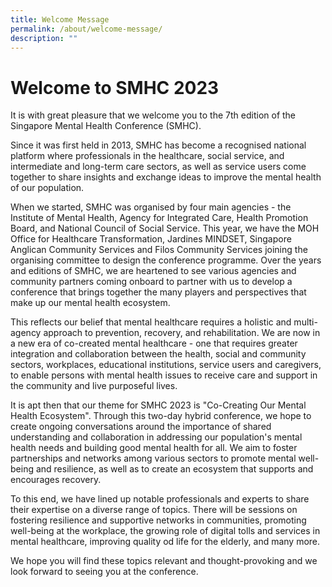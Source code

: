 ```yaml
---
title: Welcome Message
permalink: /about/welcome-message/
description: ""
---
```

# Welcome to SMHC 2023 

It is with great pleasure that we welcome you to the 7th edition of the Singapore Mental Health Conference (SMHC). 

Since it was first held in 2013, SMHC has become a recognised national platform where professionals in the healthcare, social service, and intermediate and long-term care sectors, as well as service users come together to share insights and exchange ideas to improve the mental health of our population. 

When we started, SMHC was organised by four main agencies - the Institute of Mental Health, Agency for Integrated Care, Health Promotion Board, and National Council of Social Service. This year, we have the MOH Office for Healthcare Transformation, Jardines MINDSET, Singapore Anglican Community Services and Filos Community Services joining the organising committee to design the conference programme. Over the years and editions of SMHC, we are heartened to see various agencies and community partners coming onboard to partner with us to develop a conference that brings together the many players and perspectives that make up our mental health ecosystem. 

This reflects our belief that mental healthcare requires a holistic and multi-agency approach to prevention, recovery, and rehabilitation. We are now in a new era of co-created mental healthcare - one that requires greater integration and collaboration between the health, social and community sectors, workplaces, educational institutions, service users and caregivers, to enable persons with mental health issues to receive care and support in the community and live purposeful lives.

It is apt then that our theme for SMHC 2023 is "Co-Creating Our Mental Health Ecosystem". Through this two-day hybrid conference, we hope to create ongoing conversations around the importance of shared understanding and collaboration in addressing our population's mental health needs and building good mental health for all. We aim to foster partnerships and networks among various sectors to promote mental well-being and resilience, as well as to create an ecosystem that supports and encourages recovery.

To this end, we have lined up notable professionals and experts to share their expertise on a diverse range of topics. There will be sessions on fostering resilience and supportive networks in communities, promoting well-being at the workplace, the growing role of digital tolls and services in mental healthcare, improving quality od life for the elderly, and many more.

We hope you will find these topics relevant and thought-provoking and we look forward to seeing you at the conference.

